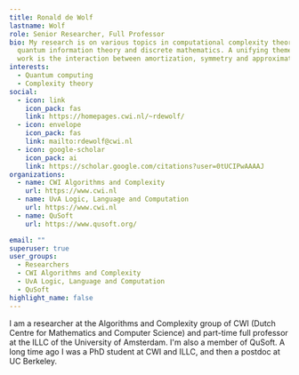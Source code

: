 ```yaml
---
title: Ronald de Wolf
lastname: Wolf
role: Senior Researcher, Full Professor
bio: My research is on various topics in computational complexity theory,
  quantum information theory and discrete mathematics. A unifying theme in my
  work is the interaction between amortization, symmetry and approximation.
interests:
  - Quantum computing
  - Complexity theory
social:
  - icon: link
    icon_pack: fas
    link: https://homepages.cwi.nl/~rdewolf/
  - icon: envelope
    icon_pack: fas
    link: mailto:rdewolf@cwi.nl
  - icon: google-scholar
    icon_pack: ai
    link: https://scholar.google.com/citations?user=0tUCIPwAAAAJ
organizations:
  - name: CWI Algorithms and Complexity
    url: https://www.cwi.nl
  - name: UvA Logic, Language and Computation
    url: https://www.cwi.nl
  - name: QuSoft
    url: https://www.qusoft.org/

email: ""
superuser: true
user_groups:
  - Researchers
  - CWI Algorithms and Complexity
  - UvA Logic, Language and Computation
  - QuSoft
highlight_name: false
---
```



I am a researcher at the Algorithms and Complexity group of CWI (Dutch Centre for Mathematics and Computer Science) and part-time full professor at the ILLC of the University of Amsterdam. I'm also a member of QuSoft. A long time ago I was a PhD student at CWI and ILLC, and then a postdoc at UC Berkeley.
